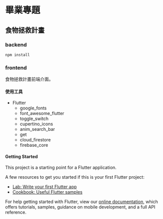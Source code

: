 # 畢業專題

## 食物拯救計畫

### backend

```bash
npm install

```

### frontend

食物拯救計畫前端介面。

#### 使用工具

- Flutter
  - google_fonts
  - font_awesome_flutter
  - toggle_switch
  - cupertino_icons
  - anim_search_bar
  - get
  - cloud_firestore
  - firebase_core

#### Getting Started

This project is a starting point for a Flutter application.

A few resources to get you started if this is your first Flutter project:

- [Lab: Write your first Flutter app](https://flutter.dev/docs/get-started/codelab)
- [Cookbook: Useful Flutter samples](https://flutter.dev/docs/cookbook)

For help getting started with Flutter, view our
[online documentation](https://flutter.dev/docs), which offers tutorials,
samples, guidance on mobile development, and a full API reference.
